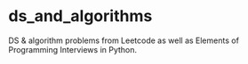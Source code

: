 # ds_and_algorithms

DS & algorithm problems from Leetcode as well as Elements of Programming Interviews in Python.
